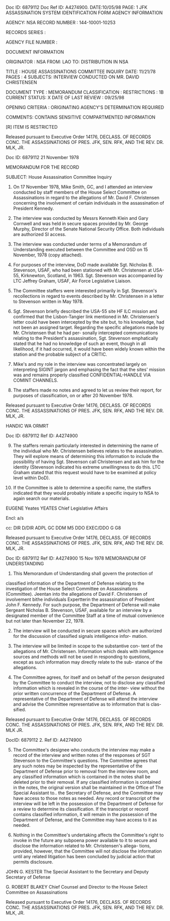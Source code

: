 Doc ID: 6879112 Doc Ref ID: A4274900. DATE:10/05/98
PAGE: 1
JFK ASSASSINATION SYSTEM
IDENTIFICATION FORM
AGENCY INFORMATION

AGENCY: NSA
RECORD NUMBER : 144-10001-10253

RECORDS SERIES :

AGENCY FILE NUMBER :

DOCUMENT INFORMATION

ORIGINATOR : NSA
FROM: LAO
TO: DISTRIBUTION IN NSA

TITLE :
HOUSE ASSASSINATIONS COMMITTEE INQUIRY
DATE: 11/21/78
PAGES : 4
SUBJECTS:
INTERVIEW CONDUCTED ON MR. DAVID CHRISTENSEN

DOCUMENT TYPE : MEMORANDUM
CLASSIFICATION :
RESTRICTIONS : 1B
CURRENT STATUS: X
DATE OF LAST REVIEW : 09/25/98

OPENING CRITERIA :
ORIGINATING AGENCY'S DETERMINATION REQUIRED

COMMENTS:
CONTAINS SENSITIVE COMPARTMENTED INFORMATION

[R] ITEM IS RESTRICTED

Released pursuant to Executive Order 14176, DECLASS. OF RECORDS CONC. THE ASSASSINATIONS OF PRES.
JFK, SEN. RFK, AND THE REV. DR. MLK, JR.

Doc ID: 6879112 21 November 1978

MEMORANDUM FOR THE RECORD

SUBJECT: House Assassination Committee Inquiry

1. On 17 November 1978, Mike Smith, GC, and I attended an
interview conducted by staff members of the House Select Committee
on Assassinations in regard to the allegations of Mr. David F.
Christensen concerning the involvement of certain individuals in
the assassination of President Kennedy.

2. The interview was conducted by Messrs Kenneth Klein and
Gary Cornwell and was held in secure spaces provided by Mr. George
Murphy, Director of the Senate National Security Office. Both
individuals are authorized SI access.

3. The interview was conducted under terms of a Memorandum
of Understanding executed between the Committee and OSD on 15 November,
1978 (copy attached).

4. For purposes of the interview, DoD made available Sgt.
Nicholas B. Stevenson, USAF, who had been stationed with Mr.
Christensen at USA-55, Kirknewton, Scotland, in 1963. Sgt. Stevenson
was accompanied by LTC Jeffrey Graham, USAF, Air Force Legislative
Liaison.

5. The Committee staffers were interested primarily in Sgt.
Stevenson's recollections in regard to events described by Mr.
Christensen in a letter to Stevenson written in May 1978.

6. Sgt. Stevenson briefly described the USA-55 site HF ILC
mission and confirmed that the Lisbon-Tangier link mentioned in
Mr. Christensen's letter could have been intercepted by the site
but, to his knowledge, had not been an assigned target. Regarding
the specific allegations made by Mr. Christensen that he had per-
sonally intercepted communications relating to the President's
assassination, Sgt. Stevenson emphatically stated that he had no
knowledge of such an event, though in all likelihood, if it had
occurred, it would have been widely known within the station and
the probable subject of a CRITIC.

7. Mike's and my role in the interview was concentrated largely
on interpreting SIGINT jargon and emphasing the fact that the sites'
mission was and remains properly classified CONFIDENTIAL-HANDLE VIA
COMINT CHANNELS.

8. The staffers made no notes and agreed to let us review their
report, for purposes of classification, on or after 20 November 1978.

Released pursuant to Executive Order 14176, DECLASS. OF RECORDS CONC. THE ASSASSINATIONS OF PRES.
JFK, SEN. RFK, AND THE REV. DR. MLK, JR.

HANDIC WA ORMRT

Doc ID: 6879112 Ref ID: A4274900

9. The staffers remain particularly interested in determining
the name of the individual who Mr. Christensen believes relates to
the assassination. They will explore means of determining this
information to include the possibility of having Sgt. Stevenson
call Christensen and ask him for the identity (Stevenson indicated
his extreme unwillingness to do this. LTC Graham stated that this
request would have to be examined at policy level within DoD).

10. If the Committee is able to determine a specific name,
the staffers indicated that they would probably initiate a specific
inquiry to NSA to again search our materials.

EUGENE
Yeates
YEATES
Chief
Legislative Affairs

Encl:
a/s

cc: DIR
D/DIR
ADPL
GC
DDM
M5
DDO
EXEC/DDO
G
G8

Released pursuant to Executive Order 14176, DECLASS. OF RECORDS CONC. THE ASSASSINATIONS OF PRES.
JFK, SEN. RFK, AND THE REV. DR. MLK, JR.

Doc ID: 6879112 Ref ID: A4274900 15 Nov 1978
MEMORANDUM OF UNDERSTANDING

1. This Memorandum of Understanding shall govern the protection of

classified information of the Department of Defense relating to the
investigation of the House Select Committee on Assassinations (Committee).
Jeentan
into the allegations of David F. Christensen of involvement bithe
individuals
Expertterin the assassination of President John F. Kennedy.
For such purpose, the Department of Defense will make Sergeant Nicholas
B. Stevenson, USAF, available for an interview by a designated member of
the Committee Staff at a time of mutual convenience but not later than
November 22, 1978.

2. The interview will be conducted in secure spaces which are
authorized for the discussion of classified signals intelligence infor-
mation.

3. The interview will be limited in scope to the substantive con-
tent of the allegations of Mr. Christensen. Information which deals
with intelligence sources and methods will not be used in responding to
questions, except as such information may directly relate to the sub-
stance of the allegations.

4. The Committee agrees, for itself and on behalf of the person
designated by the Committee to conduct the interview, not to disclose
any classified information which is revealed in the course of the inter-
view without the prior written concurrence of the Department of Defense.
A representative of the Department of Defense will attend the interview
and advise the Committee representative as to information that is clas-
sified.

Released pursuant to Executive Order 14176, DECLASS. OF RECORDS CONC. THE ASSASSINATIONS OF PRES.
JFK, SEN. RFK, AND THE REV. DR. MLK JR.

DocID: 6879112 2.
Ref ID: A4274900

5. The Committee's designee who conducts the interview may make a
record of the interview and written notes of the responses of SGT Stevenson
to the Committee's questions. The Committee agrees that any such notes
may be inspected by the representative of the Department of Defense prior
to removal from the interview room, and any classified information which
is contained in the notes shall be deleted prior to their removal. If
any classified information is contained in the notes, the original
version shall be maintained in the Office of The Special Assistant to..
the Secretary of Defense, and the Committee may have access to those
notes as needed. Any record or transcript of the interview will be left
in the possession of the Department of Defense for a review to determine
its classification. If the transcript or record contains classified
information, it will remain in the possession of the Department of
Defense, and the Committee may have access to it as needed.

6. Nothing in the Committee's undertaking affects the Committee's
right to invoke in the future any subpoena power available to it to
secure and disclose the information related to Mr. Christensen's allega-
tions, provided, however, that the Committee will not disclose the
information until any related litigation has been concluded by judicial
action that permits disclosure.

JOHN G. KESTER
The Special Assistant to the
Secretary and Deputy Secretary
of Defense

G. ROBERT BLAKEY
Chief Counsel and Director to
the House Select Committee on
Assassinations

Released pursuant to Executive Order 14176, DECLASS. OF RECORDS CONC. THE ASSASSINATIONS OF PRES.
JFK, SEN. RFK, AND THE REV. DR. MLK, JR.
